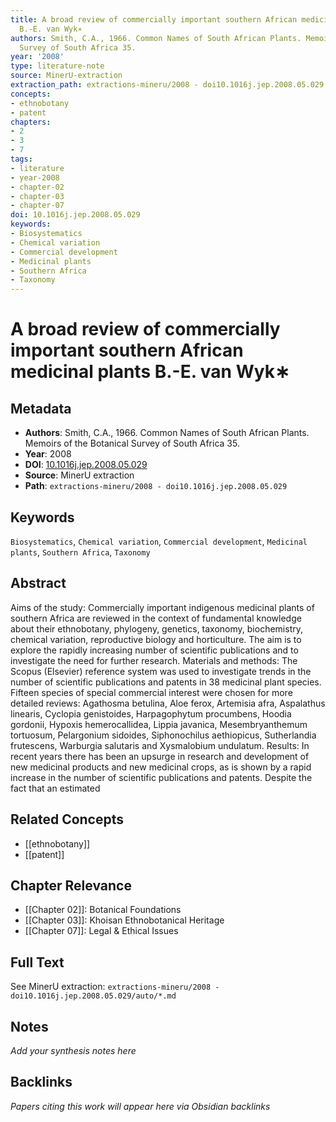 ```yaml
---
title: A broad review of commercially important southern African medicinal plants
  B.-E. van Wyk∗
authors: Smith, C.A., 1966. Common Names of South African Plants. Memoirs of the Botanical
  Survey of South Africa 35.
year: '2008'
type: literature-note
source: MinerU-extraction
extraction_path: extractions-mineru/2008 - doi10.1016j.jep.2008.05.029
concepts:
- ethnobotany
- patent
chapters:
- 2
- 3
- 7
tags:
- literature
- year-2008
- chapter-02
- chapter-03
- chapter-07
doi: 10.1016j.jep.2008.05.029
keywords:
- Biosystematics
- Chemical variation
- Commercial development
- Medicinal plants
- Southern Africa
- Taxonomy
---
```


# A broad review of commercially important southern African medicinal plants B.-E. van Wyk∗

## Metadata

- **Authors**: Smith, C.A., 1966. Common Names of South African Plants. Memoirs of the Botanical Survey of South Africa 35.
- **Year**: 2008
- **DOI**: [10.1016j.jep.2008.05.029](https://doi.org/10.1016j.jep.2008.05.029)
- **Source**: MinerU extraction
- **Path**: `extractions-mineru/2008 - doi10.1016j.jep.2008.05.029`

## Keywords

`Biosystematics`, `Chemical variation`, `Commercial development`, `Medicinal plants`, `Southern Africa`, `Taxonomy`

## Abstract

Aims of the study: Commercially important indigenous medicinal plants of southern Africa are reviewed in the context of fundamental knowledge about their ethnobotany, phylogeny, genetics, taxonomy, biochemistry, chemical variation, reproductive biology and horticulture. The aim is to explore the rapidly increasing number of scientific publications and to investigate the need for further research. Materials and methods: The Scopus (Elsevier) reference system was used to investigate trends in the number of scientific publications and patents in 38 medicinal plant species. Fifteen species of special commercial interest were chosen for more detailed reviews: Agathosma betulina, Aloe ferox, Artemisia afra, Aspalathus linearis, Cyclopia genistoides, Harpagophytum procumbens, Hoodia gordonii, Hypoxis hemerocallidea, Lippia javanica, Mesembryanthemum tortuosum, Pelargonium sidoides, Siphonochilus aethiopicus, Sutherlandia frutescens, Warburgia salutaris and Xysmalobium undulatum. Results: In recent years there has been an upsurge in research and development of new medicinal products and new medicinal crops, as is shown by a rapid increase in the number of scientific publications and patents. Despite the fact that an estimated

## Related Concepts

- [[ethnobotany]]
- [[patent]]

## Chapter Relevance

- [[Chapter 02]]: Botanical Foundations
- [[Chapter 03]]: Khoisan Ethnobotanical Heritage
- [[Chapter 07]]: Legal & Ethical Issues

## Full Text

See MinerU extraction: `extractions-mineru/2008 - doi10.1016j.jep.2008.05.029/auto/*.md`

## Notes

*Add your synthesis notes here*

## Backlinks

*Papers citing this work will appear here via Obsidian backlinks*
